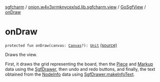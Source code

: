 [sgfcharm](../../index.md) / [onion.w4v3xrmknycexlsd.lib.sgfcharm.view](../index.md) / [GoSgfView](index.md) / [onDraw](./on-draw.md)

# onDraw

`protected fun onDraw(canvas: `[`Canvas`](https://developer.android.com/reference/android/graphics/Canvas.html)`?): `[`Unit`](https://kotlinlang.org/api/latest/jvm/stdlib/kotlin/-unit/index.html) [(source)](https://github.com/w4v3/sgfcharm/tree/master/sgfcharm/src/main/java/onion/w4v3xrmknycexlsd/lib/sgfcharm/view/GoSgfView.kt#L208)

Draws the view.

First, it draws the grid representing the board, then the [Piece](../../onion.w4v3xrmknycexlsd.lib.sgfcharm.handle/-piece/index.md) and [Markup](../../onion.w4v3xrmknycexlsd.lib.sgfcharm.handle/-markup/index.md) data using the
[SgfDrawer](../-sgf-drawer/index.md), then undo and redo buttons, and finally, the text obtained from the [NodeInfo](../../onion.w4v3xrmknycexlsd.lib.sgfcharm.handle/-node-info/index.md) data
using [SgfDrawer.makeInfoText](../-sgf-drawer/make-info-text.md).

